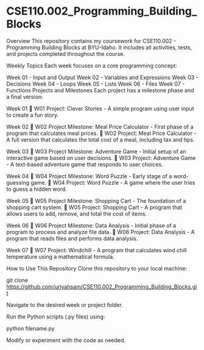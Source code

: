# CSE110.002_Programming_Building_Blocks

Overview
This repository contains my coursework for CSE110.002 - Programming Building Blocks at BYU-Idaho. It includes all activities, tests, and projects completed throughout the course.

Weekly Topics
Each week focuses on a core programming concept:

Week 01 - Input and Output
Week 02 - Variables and Expressions
Week 03 - Decisions
Week 04 - Loops
Week 05 - Lists
Week 06 - Files
Week 07 - Functions
Projects and Milestones
Each project has a milestone phase and a final version:

Week 01
📌 W01 Project: Clever Stories - A simple program using user input to create a fun story.

Week 02
📌 W02 Project Milestone: Meal Price Calculator - First phase of a program that calculates meal prices.
📌 W02 Project: Meal Price Calculator - A full version that calculates the total cost of a meal, including tax and tips.

Week 03
📌 W03 Project Milestone: Adventure Game - Initial setup of an interactive game based on user decisions.
📌 W03 Project: Adventure Game - A text-based adventure game that responds to user choices.

Week 04
📌 W04 Project Milestone: Word Puzzle - Early stage of a word-guessing game.
📌 W04 Project: Word Puzzle - A game where the user tries to guess a hidden word.

Week 05
📌 W05 Project Milestone: Shopping Cart - The foundation of a shopping cart system.
📌 W05 Project: Shopping Cart - A program that allows users to add, remove, and total the cost of items.

Week 06
📌 W06 Project Milestone: Data Analysis - Initial phase of a program to process and analyze file data.
📌 W06 Project: Data Analysis - A program that reads files and performs data analysis.

Week 07
📌 W07 Project: Windchill - A program that calculates wind chill temperature using a mathematical formula.

How to Use This Repository
Clone this repository to your local machine:

git clone https://github.com/uriyahsam/CSE110.002_Programming_Building_Blocks.git

Navigate to the desired week or project folder.

Run the Python scripts (.py files) using:

python filename.py

Modify or experiment with the code as needed.
